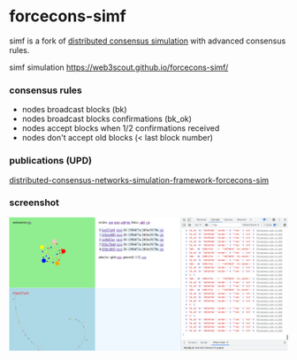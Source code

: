 # forcecons-simf
simf is a fork of [distributed consensus simulation](https://github.com/web3scout/forcecons-sim) with advanced consensus rules.

simf simulation https://web3scout.github.io/forcecons-simf/

### consensus rules
- nodes broadcast blocks (bk)
- nodes broadcast blocks confirmations (bk_ok)
- nodes accept blocks when 1/2 confirmations received
- nodes don't accept old blocks (< last block number)

### publications (UPD)
[distributed-consensus-networks-simulation-framework-forcecons-sim](https://medium.com/@web3scout/distributed-consensus-networks-simulation-framework-forcecons-sim-ff2e27e319a0)

### screenshot
![screenshot](screenshot.png)

